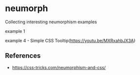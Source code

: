 # neumorph

Collecting interesting neumorphism examples

example 1 

example 4 - Simple CSS Tooltip(https://youtu.be/MXRxahbJX3A)

## References

- https://css-tricks.com/neumorphism-and-css/